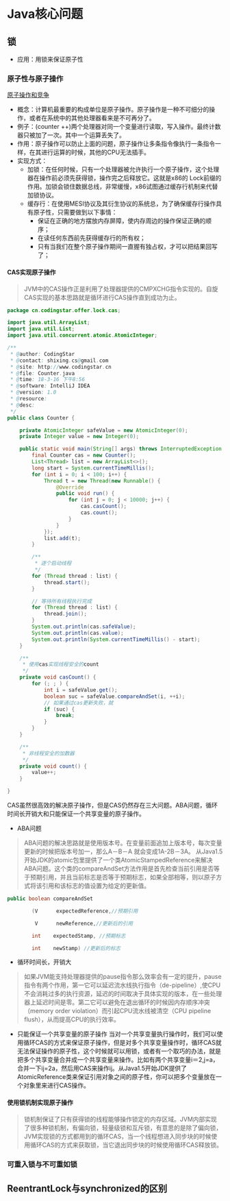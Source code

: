 # Java核心问题

## 锁
* 应用：用锁来保证原子性

### 原子性与原子操作
[原子操作和竞争](http://www.infoq.com/cn/articles/atomic-operations-and-contention)
* 概念：计算机最重要的构成单位是原子操作。原子操作是一种不可细分的操作，或者在系统中的其他处理器看来是不可再分了。
* 例子：(counter ++)两个处理器对同一个变量进行读取，写入操作。最终计数器只被加了一次。其中一个运算丢失了。
* 作用：原子操作可以防止上面的问题，原子操作让多条指令像执行一条指令一样，在其进行运算的时候，其他的CPU无法插手。
* 实现方式：
    * 加锁：在任何时候，只有一个处理器被允许执行一个原子操作，这个处理器在操作前必须先获得锁，操作完之后释放它。这就是x86的
    Lock前缀的作用。加锁会锁住数据总线，非常缓慢，x86试图通过缓存行机制来代替加锁协议。
    * 缓存行：在使用MESI协议及其衍生协议的系统总，为了确保缓存行操作具有原子性，只需要做到以下事情：
        * 保证在正确的地方摆放内存屏障，使内存周边的操作保证正确的顺序；
        * 在读任何东西前先获得缓存行的所有权；
        * 只有当我们在整个原子操作期间一直握有独占权，才可以把结果回写了；
#### CAS实现原子操作
>JVM中的CAS操作正是利用了处理器提供的CMPXCHG指令实现的。自旋CAS实现的基本思路就是循环进行CAS操作直到成功为止。
```java
package cn.codingstar.offer.lock.cas;

import java.util.ArrayList;
import java.util.List;
import java.util.concurrent.atomic.AtomicInteger;

/**
 * @author: CodingStar
 * @contact: shixing.cs@gmail.com
 * @site: http://www.codingstar.cn
 * @file: Counter.java
 * @time: 18-3-16 下午8:56
 * @software: IntelliJ IDEA
 * @version: 1.0
 * @resource:
 * @desc:
 */
public class Counter {

    private AtomicInteger safeValue = new AtomicInteger(0);
    private Integer value = new Integer(0);

    public static void main(String[] args) throws InterruptedException {
        final Counter cas = new Counter();
        List<Thread> list = new ArrayList<>();
        long start = System.currentTimeMillis();
        for (int i = 0; i < 100; i++) {
            Thread t = new Thread(new Runnable() {
                @Override
                public void run() {
                    for (int j = 0; j < 10000; j++) {
                        cas.casCount();
                        cas.count();
                    }
                }
            });
            list.add(t);
        }

        /**
         * 逐个启动线程
         */
        for (Thread thread : list) {
            thread.start();
        }

        // 等待所有线程执行完成
        for (Thread thread : list) {
            thread.join();
        }
        System.out.println(cas.safeValue);
        System.out.println(cas.value);
        System.out.println(System.currentTimeMillis() - start);
    }

    /**
     * 使用cas实现线程安全的count
     */
    private void casCount() {
        for (; ; ) {
            int i = safeValue.get();
            boolean suc = safeValue.compareAndSet(i, ++i);
            // 如果通过cas更新失败，就
            if (suc) {
                break;
            }
        }
    }

    /**
     * 非线程安全的加数器
     */
    private void count() {
        value++;
    }

}

```
CAS虽然很高效的解决原子操作，但是CAS仍然存在三大问题。ABA问题，循环时间长开销大和只能保证一个共享变量的原子操作。

* ABA问题
>ABA问题的解决思路就是使用版本号。在变量前面追加上版本号，每次变量更新的时候把版本号加一，那么A－B－A 就会变成1A-2B－3A。
>从Java1.5开始JDK的atomic包里提供了一个类AtomicStampedReference来解决ABA问题。这个类的compareAndSet方法作用是首先检查当前引用是否等于预期引用，并且当前标志是否等于预期标志，如果全部相等，则以原子方式将该引用和该标志的值设置为给定的更新值。
```java
public boolean compareAndSet

        (V      expectedReference,//预期引用

         V      newReference,//更新后的引用

        int    expectedStamp, //预期标志

        int    newStamp) //更新后的标志
```
* 循环时间长，开销大
> 如果JVM能支持处理器提供的pause指令那么效率会有一定的提升，pause指令有两个作用，第一它可以延迟流水线执行指令（de-pipeline）,使CPU不会消耗过多的执行资源，延迟的时间取决于具体实现的版本，在一些处理器上延迟时间是零。第二它可以避免在退出循环的时候因内存顺序冲突（memory order violation）而引起CPU流水线被清空（CPU pipeline flush），从而提高CPU的执行效率。

* 只能保证一个共享变量的原子操作
当对一个共享变量执行操作时，我们可以使用循环CAS的方式来保证原子操作，但是对多个共享变量操作时，循环CAS就无法保证操作的原子性，这个时候就可以用锁，或者有一个取巧的办法，就是把多个共享变量合并成一个共享变量来操作。比如有两个共享变量i＝2,j=a，合并一下ij=2a，然后用CAS来操作ij。从Java1.5开始JDK提供了AtomicReference类来保证引用对象之间的原子性，你可以把多个变量放在一个对象里来进行CAS操作。

#### 使用锁机制实现原子操作
> 锁机制保证了只有获得锁的线程能够操作锁定的内存区域。JVM内部实现了很多种锁机制，有偏向锁，轻量级锁和互斥锁，有意思的是除了偏向锁，JVM实现锁的方式都用到的循环CAS，当一个线程想进入同步块的时候使用循环CAS的方式来获取锁，当它退出同步块的时候使用循环CAS释放锁。

### 可重入锁与不可重如锁



## ReentrantLock与synchronized的区别

